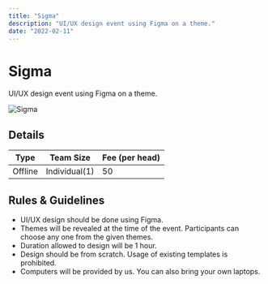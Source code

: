 ```yaml
---
title: "Sigma"
description: "UI/UX design event using Figma on a theme."
date: "2022-02-11"
---
```


# Sigma

UI/UX design event using Figma on a theme.

<img src="/posters/11.png" alt="Sigma" class="w-full lg:w-96 object-cover" />

## Details

| Type    | Team Size     | Fee (per head) |
| ------- | ------------- | -------------- |
| Offline | Individual(1) | 50             |

## Rules & Guidelines

-   UI/UX design should be done using Figma.
-   Themes will be revealed at the time of the event. Participants can choose any one from the given themes.
-   Duration allowed to design will be 1 hour.
-   Design should be from scratch. Usage of existing templates is prohibited.
-   Computers will be provided by us. You can also bring your own laptops.
